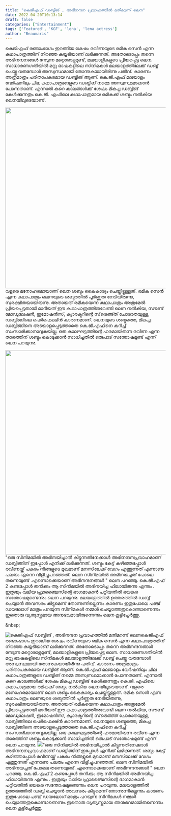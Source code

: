 ```yaml
---
title: "കെജിഎഫ് ഡബ്ബിങ് , അഭിനന്ദന പ്രവാഹത്തിൽ മതിമറന്ന് ലെന"
date: 2022-04-20T10:13:14
draft: false
categories: ["Entertainment"]
tags: ['Featured', 'KGF', 'lena', 'lena actress']
author: "Beaumaris"
---
```


കെജിഎഫ് രണ്ടാംഭാഗം ഇറങ്ങിയ ശേഷം രവീണയുടെ രമിക സെൻ എന്ന കഥാപാത്രത്തിന് നിറഞ്ഞ കയ്യടിയാണ് ലഭിക്കുന്നത്. അതോടൊപ്പം തന്നെ അഭിനന്ദനങ്ങൾ നേടുന്ന മറ്റൊരാളുമുണ്ട്, മലയാളികളുടെ പ്രിയപ്പെട്ട ലെന. സാധാരണഗതിയിൽ മറ്റു ഭാഷകളിലെ സിനിമകൾ മലയാളത്തിലേക്ക് ഡബ്ബ് ചെയ്തു വരുമ്പോൾ അസ്വസ്ഥമായി തോന്നുകയായിരിന്നു പതിവ്. കാരണം അത്രമാത്രം പരിതാപകരമായ ഡബ്ബിങ് ആണ്. കെ.ജി.എഫ് മലയാളം വേർഷനിലും ചില കഥാപാത്രങ്ങളുടെ ഡബ്ബിങ് നമ്മെ അസ്വസ്ഥമാക്കാൻ പോന്നതാണ്. എന്നാൽ കുറെ കാലങ്ങൾക്ക് ശേഷം മികച്ച ഡബ്ബിങ് കേൾക്കുന്നതും കെ.ജി. എഫിലെ കഥാപാത്രമായ രമികക്ക്‌ ശബ്ദം നൽകിയ ലെനയിലൂടെയാണ്.

<img class="wp-image-330535 aligncenter" src="https://cdn.boolokam.com/articles/2022/04/88585548.webp" alt="" width="755" height="566" />വളരെ മനോഹരമായാണ് ലെന ശബ്ദം കൈകാര്യം ചെയ്തിട്ടുള്ളത്. രമിക സെൻ എന്ന കഥാപാത്രം ലെനയുടെ ശബ്ദത്തിൽ പൂർണ്ണത നേടിയിരുന്നു, സുരക്ഷിതയായിരുന്നു. അതായത് രമികയെന്ന കഥാപാത്രം അത്രമേൽ പ്രിയപ്പെട്ടതായി മാറിയത് ഈ കഥാപാത്രത്തിനുവേണ്ടി ലെന നൽകിയ, സൗണ്ട് മോഡുലേഷൻ, ഇമോഷൻസ്, ക്യാരക്ടറിന്റെ സ്‌ട്രെങ്ങ്ത് ചോരാതയുള്ള, ഡബ്ബിങ്ങിലെ പെർഫെക്ഷ്ൻ കാരണമാണ്. ലെനയുടെ ശബ്ദത്തെ, മികച്ച ഡബ്ബിങ്ങിനെ അടയാളപ്പെടുത്താതെ കെ.ജി.എഫിനെ കുറിച്ച് സംസാരിക്കാനാവുകയില്ല. ഒരു കാലഘട്ടത്തിന്റെ ഹരമായിരുന്ന രവീണ എന്ന താരത്തിന് ശബ്ദം കൊടുക്കാൻ സാധിച്ചതിൽ ഒരുപാട് സന്തോഷമുണ്ട് എന്ന് ലെന പറയുന്നു.

<img class="size-full wp-image-330536 aligncenter" src="https://cdn.boolokam.com/articles/2022/04/eee-2.jpg" alt="" width="640" height="640" />"ഒരു സിനിമയിൽ അഭിനയിച്ചാൽ കിട്ടുന്നതിനേക്കാൾ അഭിനന്ദനപ്രവാഹമാണ് ഡബ്ബിങ്ങിന് ഇപ്പോൾ എനിക്ക് ലഭിക്കുന്നത്. ശബ്ദം കേട്ട് കഴിഞ്ഞപ്പോൾ രവീണയ്ക്ക് പകരം നിങ്ങളുടെ മുഖമാണ് മനസിലേക്ക് വേഗം എത്തുന്നത് എന്നാണു പലരും എന്നെ വിളിച്ചുപറഞ്ഞത്. ലെന സിനിമയിൽ അഭിനയച്ചത് പോലെ തന്നെയുണ്ട് .എന്നൊക്കെയാണ് അഭിനന്ദനങ്ങൾ " ലെന പറഞ്ഞു. കെ.ജി.എഫ് 2 കണ്ടപ്പോള്‍ തനിക്കും ആ സിനിമയില്‍ അഭിനയിച്ച ഫീലായിരുന്നു എന്നും . ഇത്രയും വലിയ ഫ്രാഞ്ചൈസിന്റെ ഭാഗമാകാന്‍ പറ്റിയതില്‍ ഭയങ്കര സന്തോഷമുണ്ടെന്നും ലെന പറയുന്നു. മലയാളത്തിൽ ഉത്തരത്തിൽ ഡബ്ബ് ചെയ്യാൻ അവസരം കിട്ടുമെന്ന് തോന്നുന്നില്ലെന്നും കാരണം ഇതുപോലെ പഞ്ച് ഡയലോഗ് മാത്രം പറയുന്ന സിനിമകള്‍ നമ്മള്‍ ചെയ്യാത്തതുകൊണ്ടാണെന്നും ഇതൊരു വ്യത്യസ്തമായ അനുഭവമായിരുന്നെന്നും ലെന കൂട്ടിച്ചേർത്തു.

&amp;nbsp;


![കെജിഎഫ് ഡബ്ബിങ് , അഭിനന്ദന പ്രവാഹത്തിൽ മതിമറന്ന് ലെന](https://cdn.boolokam.com/articles/2022/04/88585548.webp)കെജിഎഫ് രണ്ടാംഭാഗം ഇറങ്ങിയ ശേഷം രവീണയുടെ രമിക സെൻ എന്ന കഥാപാത്രത്തിന് നിറഞ്ഞ കയ്യടിയാണ് ലഭിക്കുന്നത്. അതോടൊപ്പം തന്നെ അഭിനന്ദനങ്ങൾ നേടുന്ന മറ്റൊരാളുമുണ്ട്, മലയാളികളുടെ പ്രിയപ്പെട്ട ലെന. സാധാരണഗതിയിൽ മറ്റു ഭാഷകളിലെ സിനിമകൾ മലയാളത്തിലേക്ക് ഡബ്ബ് ചെയ്തു വരുമ്പോൾ അസ്വസ്ഥമായി തോന്നുകയായിരിന്നു പതിവ്. കാരണം അത്രമാത്രം പരിതാപകരമായ ഡബ്ബിങ് ആണ്. കെ.ജി.എഫ് മലയാളം വേർഷനിലും ചില കഥാപാത്രങ്ങളുടെ ഡബ്ബിങ് നമ്മെ അസ്വസ്ഥമാക്കാൻ പോന്നതാണ്. എന്നാൽ കുറെ കാലങ്ങൾക്ക് ശേഷം മികച്ച ഡബ്ബിങ് കേൾക്കുന്നതും കെ.ജി. എഫിലെ കഥാപാത്രമായ രമികക്ക്‌ ശബ്ദം നൽകിയ ലെനയിലൂടെയാണ്. വളരെ മനോഹരമായാണ് ലെന ശബ്ദം കൈകാര്യം ചെയ്തിട്ടുള്ളത്. രമിക സെൻ എന്ന കഥാപാത്രം ലെനയുടെ ശബ്ദത്തിൽ പൂർണ്ണത നേടിയിരുന്നു, സുരക്ഷിതയായിരുന്നു. അതായത് രമികയെന്ന കഥാപാത്രം അത്രമേൽ പ്രിയപ്പെട്ടതായി മാറിയത് ഈ കഥാപാത്രത്തിനുവേണ്ടി ലെന നൽകിയ, സൗണ്ട് മോഡുലേഷൻ, ഇമോഷൻസ്, ക്യാരക്ടറിന്റെ സ്‌ട്രെങ്ങ്ത് ചോരാതയുള്ള, ഡബ്ബിങ്ങിലെ പെർഫെക്ഷ്ൻ കാരണമാണ്. ലെനയുടെ ശബ്ദത്തെ, മികച്ച ഡബ്ബിങ്ങിനെ അടയാളപ്പെടുത്താതെ കെ.ജി.എഫിനെ കുറിച്ച് സംസാരിക്കാനാവുകയില്ല. ഒരു കാലഘട്ടത്തിന്റെ ഹരമായിരുന്ന രവീണ എന്ന താരത്തിന് ശബ്ദം കൊടുക്കാൻ സാധിച്ചതിൽ ഒരുപാട് സന്തോഷമുണ്ട് എന്ന് ലെന പറയുന്നു. ![](https://cdn.boolokam.com/articles/2022/04/eee-2.jpg)"ഒരു സിനിമയിൽ അഭിനയിച്ചാൽ കിട്ടുന്നതിനേക്കാൾ അഭിനന്ദനപ്രവാഹമാണ് ഡബ്ബിങ്ങിന് ഇപ്പോൾ എനിക്ക് ലഭിക്കുന്നത്. ശബ്ദം കേട്ട് കഴിഞ്ഞപ്പോൾ രവീണയ്ക്ക് പകരം നിങ്ങളുടെ മുഖമാണ് മനസിലേക്ക് വേഗം എത്തുന്നത് എന്നാണു പലരും എന്നെ വിളിച്ചുപറഞ്ഞത്. ലെന സിനിമയിൽ അഭിനയച്ചത് പോലെ തന്നെയുണ്ട് .എന്നൊക്കെയാണ് അഭിനന്ദനങ്ങൾ " ലെന പറഞ്ഞു. കെ.ജി.എഫ് 2 കണ്ടപ്പോള്‍ തനിക്കും ആ സിനിമയില്‍ അഭിനയിച്ച ഫീലായിരുന്നു എന്നും . ഇത്രയും വലിയ ഫ്രാഞ്ചൈസിന്റെ ഭാഗമാകാന്‍ പറ്റിയതില്‍ ഭയങ്കര സന്തോഷമുണ്ടെന്നും ലെന പറയുന്നു. മലയാളത്തിൽ ഉത്തരത്തിൽ ഡബ്ബ് ചെയ്യാൻ അവസരം കിട്ടുമെന്ന് തോന്നുന്നില്ലെന്നും കാരണം ഇതുപോലെ പഞ്ച് ഡയലോഗ് മാത്രം പറയുന്ന സിനിമകള്‍ നമ്മള്‍ ചെയ്യാത്തതുകൊണ്ടാണെന്നും ഇതൊരു വ്യത്യസ്തമായ അനുഭവമായിരുന്നെന്നും ലെന കൂട്ടിച്ചേർത്തു. &nbsp;
